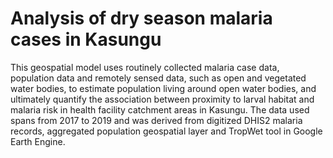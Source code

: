 # Analysis of dry season malaria cases in Kasungu
 This geospatial model uses routinely collected malaria case data, population data and remotely sensed data, such as open and vegetated water bodies, to estimate population living around open water bodies, and ultimately quantify the association between proximity to larval habitat and malaria risk in health facility catchment areas in Kasungu. The data used spans from 2017 to 2019 and was derived from digitized DHIS2 malaria records, aggregated population geospatial layer and TropWet tool in Google Earth Engine.
